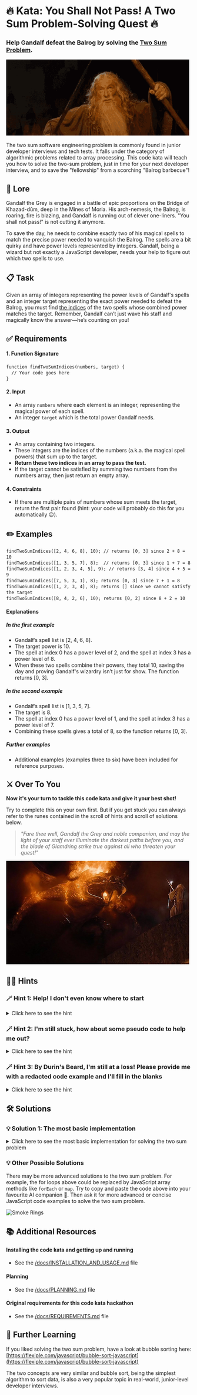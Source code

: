 # 🔥 Kata: You Shall Not Pass! A Two Sum Problem-Solving Quest 🔥

### Help Gandalf defeat the Balrog by solving the <ins>Two Sum Problem</ins>.

![You Shall Not Pass!](./assets/images/lotr-you-shall-not-pass.gif)

The two sum software engineering problem is commonly found in junior developer interviews and tech tests. It falls under the category of algorithmic problems related to array processing. This code kata will teach you how to solve the two-sum problem, just in time for your next developer interview, and to save the "fellowship" from a scorching "Balrog barbecue"!

## 📜 Lore

Gandalf the Grey is engaged in a battle of epic proportions on the Bridge of Khazad-dûm, deep in the Mines of Moria. His arch-nemesis, the Balrog, is roaring, fire is blazing, and Gandalf is running out of clever one-liners. "You shall not pass!" is not cutting it anymore.

To save the day, he needs to combine exactly two of his magical spells to match the precise power needed to vanquish the Balrog. The spells are a bit quirky and have power levels represented by integers. Gandalf, being a wizard but not exactly a JavaScript developer, needs your help to figure out which two spells to use.

## 📋 Task

Given an array of integers representing the power levels of Gandalf's spells and an integer target representing the exact power needed to defeat the Balrog, you must find <ins>the indices</ins> of the two spells whose combined power matches the target. Remember, Gandalf can’t just wave his staff and magically know the answer—he’s counting on you!

## ✅ Requirements

#### 1. Function Signature

```
function findTwoSumIndices(numbers, target) {
  // Your code goes here
}
```

#### 2. Input

- An array `numbers` where each element is an integer, representing the magical power of each spell.
- An integer `target` which is the total power Gandalf needs.

#### 3. Output

- An array containing two integers.
- These integers are the indices of the numbers (a.k.a. the magical spell powers) that sum up to the target.
- **Return these two indices in an array to pass the test.**
- If the target cannot be satisfied by summing two numbers from the numbers array, then just return an empty array.

#### 4. Constraints

- If there are multiple pairs of numbers whose sum meets the target, return the first pair found (hint: your code will probably do this for you automatically 😉).

## ✏️ Examples

```
findTwoSumIndices([2, 4, 6, 8], 10); // returns [0, 3] since 2 + 8 = 10
findTwoSumIndices([1, 3, 5, 7], 8);  // returns [0, 3] since 1 + 7 = 8
findTwoSumIndices([1, 2, 3, 4, 5], 9); // returns [3, 4] since 4 + 5 = 9
findTwoSumIndices([7, 5, 3, 1], 8); returns [0, 3] since 7 + 1 = 8
findTwoSumIndices([1, 2, 3, 4], 8); returns [] since we cannot satisfy the target
findTwoSumIndices([8, 4, 2, 6], 10); returns [0, 2] since 8 + 2 = 10
```

#### Explanations

##### In the first example

- Gandalf’s spell list is [2, 4, 6, 8].
- The target power is 10.
- The spell at index 0 has a power level of 2, and the spell at index 3 has a power level of 8.
- When these two spells combine their powers, they total 10, saving the day and proving Gandalf's wizardry isn’t just for show. The function returns [0, 3].

##### In the second example

- Gandalf’s spell list is [1, 3, 5, 7].
- The target is 8.
- The spell at index 0 has a power level of 1, and the spell at index 3 has a power level of 7.
- Combining these spells gives a total of 8, so the function returns [0, 3].

##### Further examples

- Additional examples (examples three to six) have been included for reference purposes.

## ⚔️ Over To You

**Now it's your turn to tackle this code kata and give it your best shot!**

Try to complete this on your own first. But if you get stuck you can always refer to the runes contained in the scroll of hints and scroll of solutions below.

> _"Fare thee well, Gandalf the Grey and noble companion, and may the light of your staff ever illuminate the darkest paths before you, and the blade of Glamdring strike true against all who threaten your quest!"_

![Gandalf faces off against the Balrog](./assets/images/lotr-balrog-gandalf.jpg)

## 🧙‍♂️ Hints

### 🪄 Hint 1: Help! I don't even know where to start

<details>
  <summary>Click here to see the hint</summary>
As mentioned at the beginning of this document, the two sum problem is an array processing problem. So begin by writing a nested `for` loop (a for loop within another for loop) to iterate through all possible combinations in the `numbers` array.
</details>

### 🪄 Hint 2: I'm still stuck, how about some pseudo code to help me out?

<details>
  <summary>Click here to see the hint</summary>
Sure thing, here you go...

```
export function findTwoSumIndices(numbers, target) {
  // Loop through the numbers

    // Compare every other number that comes after the current number

      // If the sum of the current number and the next number equals the target, return their

// If no such pair is found, return an empty array
}
```

</details>

### 🪄 Hint 3: By Durin's Beard, I'm still at a loss! Please provide me with a redacted code example and I'll fill in the blanks

<details>
  <summary>Click here to see the hint</summary>
Your wish is my command... Just fill in the #'s bellow with variable names, letters, or numbers to complete the findTwoSumIndices() function.

```
export function findTwoSumIndices(numbers, target) {
  // Loop through the numbers
  for (let i = 0; i < numbers.length; i++) {
    // Compare every other number that comes after the current number
    for (let j = i + #; j < numbers.length; j++) {
      // If the sum of the current number and the next number equals the target, return their indices
      if (numbers[#] + numbers[#] === target) {
        return [#, #];
      }
    }
  }

  return []; // If no such pair is found, return an empty array
}
```

</details>

## 🛠️ Solutions

### 💡 Solution 1: The most basic implementation

<details>
  <summary>Click here to see the most basic implementation for solving the two sum problem</summary>

```
export function findTwoSumIndices(numbers, target) {
   // Loop through the numbers
  for (let i = 0; i < numbers.length; i++) {
    // Compare every other number that comes after the current number
    for (let j = i + 1; j < numbers.length; j++) {
      // If the sum of the current number and the next number equals the target, return their indices
      if (numbers[i] + numbers[j] === target) {
        return [i, j];
      }
    }
  }

  return []; // If no such pair is found, return an empty array
}

```

</details>

### 💡 Other Possible Solutions

There may be more advanced solutions to the two sum problem. For example, the for loops above could be replaced by JavaScript array methods like `forEach` or `map`. Try to copy and paste the code above into your favourite AI companion 🤖. Then ask it for more advanced or concise JavaScript code examples to solve the two sum problem.

![Smoke Rings](./assets/images/lotr-smoke-rings.gif)

## 📚 Additional Resources

#### Installing the code kata and getting up and running

- See the [/docs/INSTALLATION_AND_USAGE.md](./docs/INSTALLATION_AND_USAGE.md) file

#### Planning

- See the [/docs/PLANNING.md](./docs/PLANNING.md) file

#### Original requirements for this code kata hackathon

- See the [/docs/REQUIREMENTS.md](./docs/REQUIREMENTS.md) file

## 📖 Further Learning

If you liked solving the two sum problem, have a look at bubble sorting here:  
[https://flexiple.com/javascript/bubble-sort-javascript](https://flexiple.com/javascript/bubble-sort-javascript)

The two concepts are very similar and bubble sort, being the simplest algorithm to sort data, is also a very popular topic in real-world, junior-level developer interviews.
